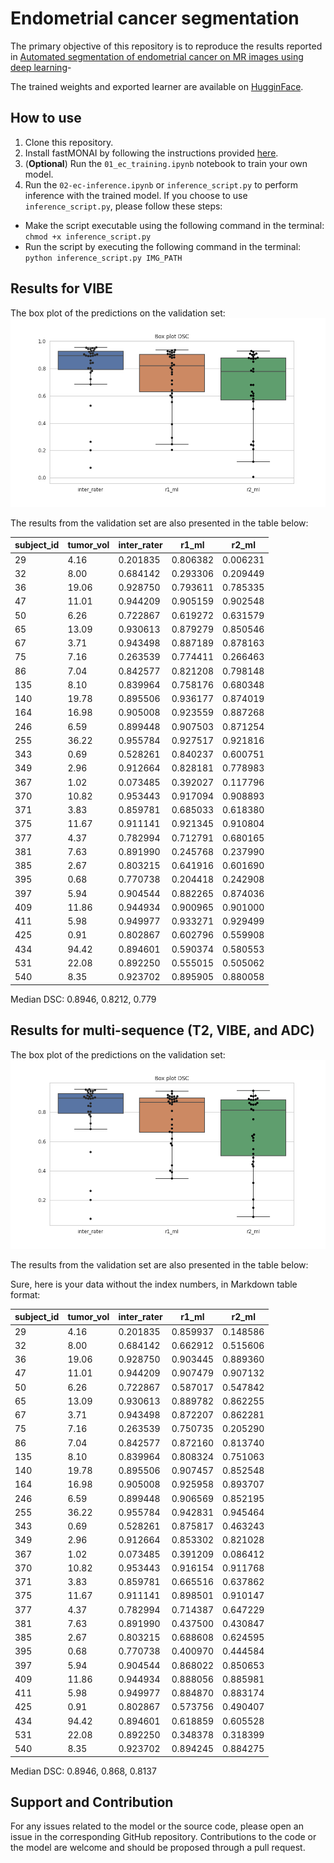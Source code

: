 # Endometrial cancer segmentation
The primary objective of this repository is to reproduce the results reported in [Automated segmentation of endometrial cancer on MR images using deep learning](https://link.springer.com/content/pdf/10.1038/s41598-020-80068-9.pdf)-

The trained weights and exported learner are available on [HugginFace](https://huggingface.co/skaliy/endometrial_cancer_segmentation). 

## How to use
1. Clone this repository.
2. Install fastMONAI by following the instructions provided [here](https://github.com/MMIV-ML/fastMONAI/tree/master).
3. (<b>Optional</b>) Run the `01_ec_training.ipynb` notebook to train your own model.
4. Run the `02-ec-inference.ipynb` or `inference_script.py` to perform inference with the trained model.
If you choose to use `inference_script.py`, please follow these steps:

- Make the script executable using the following command in the terminal: `chmod +x inference_script.py`
- Run the script by executing the following command in the terminal: `python inference_script.py IMG_PATH`

## Results for VIBE
The box plot of the predictions on the validation set: 
![](figs/vibe_boxplot.png)

The results from the validation set are also presented in the table below:

| subject_id | tumor_vol | inter_rater | r1_ml | r2_ml |
|---|---|---|---|---|
| 29 | 4.16 | 0.201835 | 0.806382 | 0.006231 |
| 32 | 8.00 | 0.684142 | 0.293306 | 0.209449 |
| 36 | 19.06 | 0.928750 | 0.793611 | 0.785335 |
| 47 | 11.01 | 0.944209 | 0.905159 | 0.902548 |
| 50 | 6.26 | 0.722867 | 0.619272 | 0.631579 |
| 65 | 13.09 | 0.930613 | 0.879279 | 0.850546 |
| 67 | 3.71 | 0.943498 | 0.887189 | 0.878163 |
| 75 | 7.16 | 0.263539 | 0.774411 | 0.266463 |
| 86 | 7.04 | 0.842577 | 0.821208 | 0.798148 |
| 135 | 8.10 | 0.839964 | 0.758176 | 0.680348 |
| 140 | 19.78 | 0.895506 | 0.936177 | 0.874019 |
| 164 | 16.98 | 0.905008 | 0.923559 | 0.887268 |
| 246 | 6.59 | 0.899448 | 0.907503 | 0.871254 |
| 255 | 36.22 | 0.955784 | 0.927517 | 0.921816 |
| 343 | 0.69 | 0.528261 | 0.840237 | 0.600751 |
| 349 | 2.96 | 0.912664 | 0.828181 | 0.778983 |
| 367 | 1.02 | 0.073485 | 0.392027 | 0.117796 |
| 370 | 10.82 | 0.953443 | 0.917094 | 0.908893 |
| 371 | 3.83 | 0.859781 | 0.685033 | 0.618380 |
| 375 | 11.67 | 0.911141 | 0.921345 | 0.910804 |
| 377 | 4.37 | 0.782994 | 0.712791 | 0.680165 |
| 381 | 7.63 | 0.891990 | 0.245768 | 0.237990 |
| 385 | 2.67 | 0.803215 | 0.641916 | 0.601690 |
| 395 | 0.68 | 0.770738 | 0.204418 | 0.242908 |
| 397 | 5.94 | 0.904544 | 0.882265 | 0.874036 |
| 409 | 11.86 | 0.944934 | 0.900965 | 0.901000 |
| 411 | 5.98 | 0.949977 | 0.933271 | 0.929499 |
| 425 | 0.91 | 0.802867 | 0.602796 | 0.559908 |
| 434 | 94.42 | 0.894601 | 0.590374 | 0.580553 |
| 531 | 22.08 | 0.892250 | 0.555015 | 0.505062 |
| 540 | 8.35 | 0.923702 | 0.895905 | 0.880058 |

Median DSC: 0.8946, 0.8212, 0.779

## Results for multi-sequence (T2, VIBE, and ADC)
The box plot of the predictions on the validation set: 
![](figs/t2_vibe_adc_boxplot.png)

The results from the validation set are also presented in the table below:

Sure, here is your data without the index numbers, in Markdown table format:

| subject_id | tumor_vol | inter_rater | r1_ml | r2_ml |
|------------|-----------|-------------|-------|-------|
| 29 | 4.16 | 0.201835 | 0.859937 | 0.148586 |
| 32 | 8.00 | 0.684142 | 0.662912 | 0.515606 |
| 36 | 19.06 | 0.928750 | 0.903445 | 0.889360 |
| 47 | 11.01 | 0.944209 | 0.907479 | 0.907132 |
| 50 | 6.26 | 0.722867 | 0.587017 | 0.547842 |
| 65 | 13.09 | 0.930613 | 0.889782 | 0.862255 |
| 67 | 3.71 | 0.943498 | 0.872207 | 0.862281 |
| 75 | 7.16 | 0.263539 | 0.750735 | 0.205290 |
| 86 | 7.04 | 0.842577 | 0.872160 | 0.813740 |
| 135 | 8.10 | 0.839964 | 0.808324 | 0.751063 |
| 140 | 19.78 | 0.895506 | 0.907457 | 0.852548 |
| 164 | 16.98 | 0.905008 | 0.925958 | 0.893707 |
| 246 | 6.59 | 0.899448 | 0.906569 | 0.852195 |
| 255 | 36.22 | 0.955784 | 0.942831 | 0.945464 |
| 343 | 0.69 | 0.528261 | 0.875817 | 0.463243 |
| 349 | 2.96 | 0.912664 | 0.853302 | 0.821028 |
| 367 | 1.02 | 0.073485 | 0.391209 | 0.086412 |
| 370 | 10.82 | 0.953443 | 0.916154 | 0.911768 |
| 371 | 3.83 | 0.859781 | 0.665516 | 0.637862 |
| 375 | 11.67 | 0.911141 | 0.898501 | 0.910147 |
| 377 | 4.37 | 0.782994 | 0.714387 | 0.647229 |
| 381 | 7.63 | 0.891990 | 0.437500 | 0.430847 |
| 385 | 2.67 | 0.803215 | 0.688608 | 0.624595 |
| 395 | 0.68 | 0.770738 | 0.400970 | 0.444584 |
| 397 | 5.94 | 0.904544 | 0.868022 | 0.850653 |
| 409 | 11.86 | 0.944934 | 0.888056 | 0.885981 |
| 411 | 5.98 | 0.949977 | 0.884870 | 0.883174 |
| 425 | 0.91 | 0.802867 | 0.573756 | 0.490407 |
| 434 | 94.42 | 0.894601 | 0.618859 | 0.605528 |
| 531 | 22.08 | 0.892250 | 0.348378 | 0.318399 |
| 540 | 8.35 | 0.923702 | 0.894245 | 0.884275 |

Median DSC: 0.8946, 0.868, 0.8137


## Support and Contribution
For any issues related to the model or the source code, please open an issue in the corresponding GitHub repository. Contributions to the code or the model are welcome and should be proposed through a pull request.
